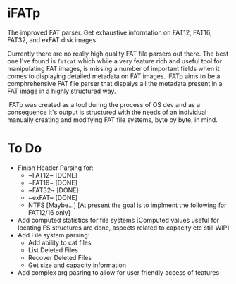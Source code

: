 # iFATp
The improved FAT parser. Get exhaustive information on FAT12, FAT16, FAT32, and exFAT disk images.

Currently there are no really high quality FAT file parsers out there.
The best one I've found is `fatcat` which while a very feature rich and useful tool for manipulating FAT images, is missing a number of important fields when it comes to displaying detailed metadata on FAT images. iFATp aims to be a comphrehensive FAT file parser that dispalys all the metadata present in a FAT image in a highly structured way. 

iFATp was created as a tool during the process of OS dev and as a consequence it's output is structured with the needs of an individual manually creating and modifying FAT file systems, byte by byte, in mind.

# To Do

- Finish Header Parsing for:
    - ~FAT12~ [DONE]
    - ~FAT16~ [DONE]
    - ~FAT32~ [DONE]
    - ~exFAT~ [DONE]
    - NTFS [Maybe...]
[At present the goal is to implment the following for FAT12/16 only]
- Add computed statistics for file systems [Computed values useful for locating FS structures are done, aspects related to capacity etc still WIP]
- Add File system parsing:
    - Add ability to cat files
    - List Deleted Files
    - Recover Deleted Files
    - Get size and capacity information
- Add complex arg pasring to allow for user friendly access of features
